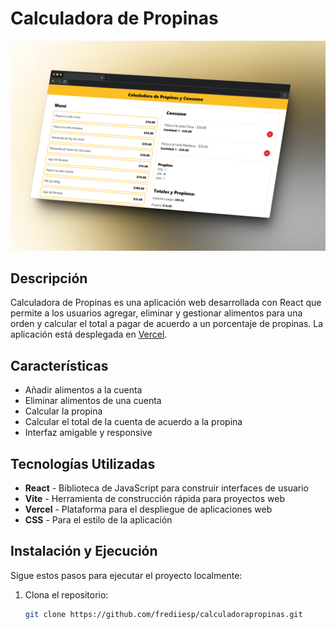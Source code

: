 # Calculadora de Propinas

![Calculadora de Propinas](https://github.com/frediiesp/calculadorapropinas/blob/master/screenshot.png)

## Descripción

Calculadora de Propinas es una aplicación web desarrollada con React que permite a los usuarios agregar, eliminar y gestionar alimentos para una orden y calcular el total a pagar de acuerdo a un porcentaje de propinas. La aplicación está desplegada en [Vercel](https://calculadorapropinas-iota.vercel.app/).

## Características

- Añadir alimentos a la cuenta
- Eliminar alimentos de una cuenta
- Calcular la propina
- Calcular el total de la cuenta de acuerdo a la propina
- Interfaz amigable y responsive

## Tecnologías Utilizadas

- **React** - Biblioteca de JavaScript para construir interfaces de usuario
- **Vite** - Herramienta de construcción rápida para proyectos web
- **Vercel** - Plataforma para el despliegue de aplicaciones web
- **CSS** - Para el estilo de la aplicación

## Instalación y Ejecución

Sigue estos pasos para ejecutar el proyecto localmente:

1. Clona el repositorio:
   ```bash
   git clone https://github.com/frediiesp/calculadorapropinas.git
